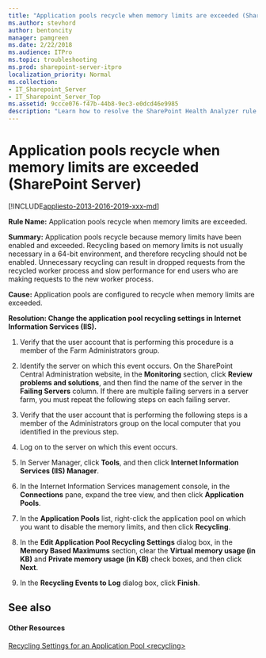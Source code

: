 ```yaml
---
title: "Application pools recycle when memory limits are exceeded (SharePoint Server)"
ms.author: stevhord
author: bentoncity
manager: pamgreen
ms.date: 2/22/2018
ms.audience: ITPro
ms.topic: troubleshooting
ms.prod: sharepoint-server-itpro
localization_priority: Normal
ms.collection:
- IT_Sharepoint_Server
- IT_Sharepoint_Server_Top
ms.assetid: 9ccce076-f47b-44b8-9ec3-e0dcd46e9985
description: "Learn how to resolve the SharePoint Health Analyzer rule: Application pools recycle when memory limits are exceeded, for SharePoint Server."
---
```


# Application pools recycle when memory limits are exceeded (SharePoint Server)

[!INCLUDE[appliesto-2013-2016-2019-xxx-md](../includes/appliesto-2013-2016-2019-xxx-md.md)]
  
 **Rule Name:** Application pools recycle when memory limits are exceeded. 
  
 **Summary:** Application pools recycle because memory limits have been enabled and exceeded. Recycling based on memory limits is not usually necessary in a 64-bit environment, and therefore recycling should not be enabled. Unnecessary recycling can result in dropped requests from the recycled worker process and slow performance for end users who are making requests to the new worker process. 
  
 **Cause:** Application pools are configured to recycle when memory limits are exceeded. 
  
 **Resolution: Change the application pool recycling settings in Internet Information Services (IIS).**
  
1. Verify that the user account that is performing this procedure is a member of the Farm Administrators group.
    
2. Identify the server on which this event occurs. On the SharePoint Central Administration website, in the **Monitoring** section, click **Review problems and solutions**, and then find the name of the server in the **Failing Servers** column. If there are multiple failing servers in a server farm, you must repeat the following steps on each failing server. 
    
3. Verify that the user account that is performing the following steps is a member of the Administrators group on the local computer that you identified in the previous step.
    
4. Log on to the server on which this event occurs.
    
5. In Server Manager, click **Tools**, and then click **Internet Information Services (IIS) Manager**.
    
6. In the Internet Information Services management console, in the **Connections** pane, expand the tree view, and then click **Application Pools**.
    
7. In the **Application Pools** list, right-click the application pool on which you want to disable the memory limits, and then click **Recycling**.
    
8. In the **Edit Application Pool Recycling Settings** dialog box, in the **Memory Based Maximums** section, clear the **Virtual memory usage (in KB)** and **Private memory usage (in KB)** check boxes, and then click **Next**. 
    
9. In the **Recycling Events to Log** dialog box, click **Finish**.
    
## See also

#### Other Resources

[Recycling Settings for an Application Pool \<recycling\>](http://go.microsoft.com/fwlink/?LinkID=761158&amp;clcid=0x409)

